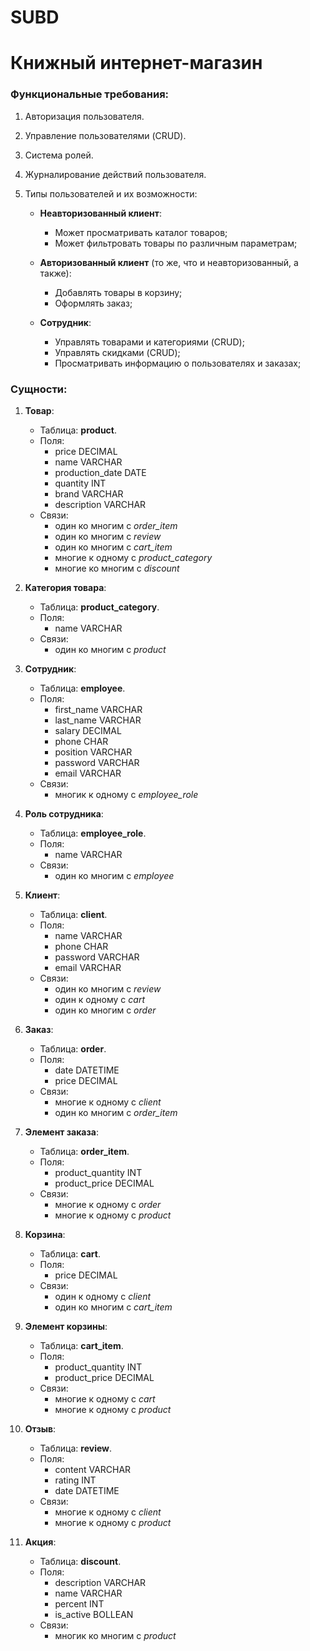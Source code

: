 # SUBD
# Книжный интернет-магазин

### Функциональные требования:
1. Авторизация пользователя.
2. Управление пользователями (CRUD).
3. Система ролей.
4. Журналирование действий пользователя.
5. Типы пользователей и их возможности:

    - **Неавторизованный клиент**:
        + Может просматривать каталог товаров;
        + Может фильтровать товары по различным параметрам;
         
    - **Авторизованный клиент** (то же, что и неавторизованный, а также):
        + Добавлять товары в корзину; 
        + Оформлять заказ;
          
    - **Сотрудник**:
        + Управлять товарами и категориями (CRUD);
        + Управлять скидками (CRUD); 
        + Просматривать информацию о пользователях и заказах; 
          
### Сущности:
1. **Товар**:
    - Таблица: **product**.
    - Поля:
        + price DECIMAL 
        + name VARCHAR 
        + production_date DATE 
        + quantity INT 
        + brand VARCHAR 
        + description VARCHAR
    - Связи:
        + один ко многим с _order_item_
        + один ко многим с _review_
        + один ко многим с _cart_item_
        + многие к одному с _product_category_
        + многие ко многим с _discount_

2. **Категория товара**:
    - Таблица: **product_category**.
    - Поля:
        + name VARCHAR
    - Связи:
        + один ко многим с _product_

3. **Сотрудник**:
    - Таблица: **employee**.
    - Поля:
        + first_name VARCHAR 
        + last_name VARCHAR 
        + salary DECIMAL  
        + phone CHAR
        + position VARCHAR 
        + password VARCHAR 
        + email VARCHAR 
    - Связи:
        + многик к одному с _employee_role_

4. **Роль сотрудника**:
    - Таблица: **employee_role**.
    - Поля:
        + name VARCHAR
    - Связи:
        + один ко многим с _employee_

5. **Клиент**:
    - Таблица: **client**.
    - Поля:
        + name VARCHAR
        + phone CHAR 
        + password VARCHAR 
        + email VARCHAR 
    - Связи:
        + один ко многим с _review_
        + один к одному с _cart_
        + один ко многим с _order_

6. **Заказ**:
    - Таблица: **order**.
    - Поля:
        + date DATETIME 
        + price DECIMAL  
    - Связи:
        + многие к одному с _client_
        + один ко многим с _order_item_

7. **Элемент заказа**:
    - Таблица: **order_item**.
    - Поля:
        + product_quantity INT 
        + product_price DECIMAL  
    - Связи:
        + многие к одному с _order_
        + многие к одному с _product_

8. **Корзина**:
    - Таблица: **cart**.
    - Поля:
        + price DECIMAL 
    - Связи:
        + один к одному с _client_
        + один ко многим с _cart_item_

9. **Элемент корзины**:
    - Таблица: **cart_item**.
    - Поля:
        + product_quantity INT 
        + product_price DECIMAL 
    - Связи:
        + многие к одному с _cart_
        + многие к одному с _product_

10. **Отзыв**:
    - Таблица: **review**.
    - Поля:
        + content VARCHAR 
        + rating INT 
        + date DATETIME 
    - Связи:
        + многие к одному с _client_
        + многие к одному с _product_

11. **Акция**:
    - Таблица: **discount**.
    - Поля:
        + description VARCHAR 
        + name VARCHAR 
        + percent INT 
        + is_active BOLLEAN 
    - Связи:
        + многик ко многим с _product_

